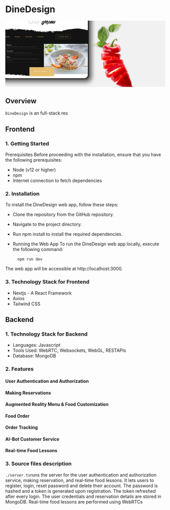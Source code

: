 # DineDesign
![DineDesign](./public/img/bg.jpeg)

## Overview
```DineDesign``` is an full-stack res
## Frontend

### 1. Getting Started
   Prerequisites 
  Before proceeding with the installation, ensure that you have the following prerequisites:

  * Node (v12 or higher)
  * npm
  * Internet connection to fetch dependencies

### 2. Installation
     
  To install the DineDesign web app, follow these steps:
     
  * Clone the repository from the GitHub repository.
  * Navigate to the project directory.
  * Run npm install to install the required dependencies.
  * Running the Web App
    To run the DineDesign web app locally, execute the following command:

    ```
      npm run dev
    ```
  The web app will be accessible at http://localhost:3000.

### 3. Technology Stack for Frontend

  * Nextjs - A React Framework
  * Axios
  * Tailwind CSS

## Backend

### 1. Technology Stack for Backend

  * Languages: Javascript
  * Tools Used: WebRTC, Websockets, WebGL, RESTAPIs
  * Database: MongoDB
    
### 2. Features
#### User Authentication and Authorization
#### Making Reservations
#### Augmented Reality Menu & Food Customization
#### Food Order
#### Order Tracking
#### AI-Bot Customer Service
#### Real-time Food Lessons


### 3. Source files description
```./server.ts```runs the server for the user authentication and authorization service, making reservation, and real-time food lessons. It lets users to register, login, reset password and delete their account. The password is hashed and a token is generated upon registration. The token refreshed after every login. The user credentials and reservation details are stored in MongoDB. Real-time food lessons are performed using WebRTCs<br>

